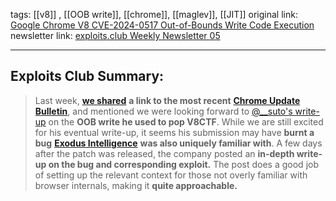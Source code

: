 tags: [[v8]] , [[OOB write]], [[chrome]], [[maglev]], [[JIT]]
original link:  [Google Chrome V8 CVE-2024-0517 Out-of-Bounds Write Code Execution](https://blog.exodusintel.com/2024/01/19/google-chrome-v8-cve-2024-0517-out-of-bounds-write-code-execution/?ref=blog.exploits.club)
newsletter link: [exploits.club Weekly Newsletter 05](https://blog.exploits.club/exploits-club-weekly-newsletter-05/)

---
## Exploits Club Summary:
> Last week, [**we shared**](https://blog.exploits.club/exploits-club-weekly-newsletter-04/) **a link to the most recent** [**Chrome Update Bulletin**](https://chromereleases.googleblog.com/2024/01/stable-channel-update-for-desktop_16.html?m=1&ref=blog.exploits.club), and mentioned we were looking forward to [@__suto's write-up](https://x.com/__suto/status/1747393832390705171?s=20_&ref=blog.exploits.club) on the **OOB write he used to pop V8CTF**. While we are still excited for his eventual write-up, it seems his submission may have **burnt a bug** [**Exodus Intelligence**](https://exodusintel.com/?ref=blog.exploits.club) **was also uniquely familiar with**. A few days after the patch was released, the company posted an **in-depth write-up on the bug and corresponding exploit.** The post does a good job of setting up the relevant context for those not overly familiar with browser internals, making it **quite approachable.**